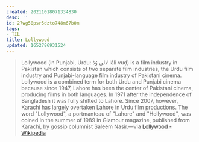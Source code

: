 ```yaml
---
created: 20211018071334830
desc: ''
id: 27wg50psr5dzto748m67b0m
tags:
- TIL
title: Lollywood
updated: 1652786931524
---
```

   
> Lollywood (in Punjabi, Urdu: لالی وُڈ‎ lâli vuḍ) is a film industry in Pakistan which consists of two separate film industries, the Urdu film industry and Punjabi-language film industry of Pakistani cinema. Lollywood is a combined term for both Urdu and Punjabi cinema because since 1947, Lahore has been the center of Pakistani cinema, producing films in both languages. In 1971 after the independence of Bangladesh it was fully shifted to Lahore. Since 2007, however, Karachi has largely overtaken Lahore in Urdu film productions. The word "Lollywood", a portmanteau of "Lahore" and "Hollywood", was coined in the summer of 1989 in Glamour magazine, published from Karachi, by gossip columnist Saleem Nasir.—via [Lollywood - Wikipedia](https://en.m.wikipedia.org/wiki/Lollywood)